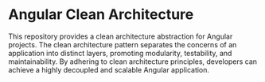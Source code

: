 # Angular Clean Architecture

This repository provides a clean architecture abstraction for Angular projects. The clean architecture pattern separates the concerns of an application into distinct layers, promoting modularity, testability, and maintainability. By adhering to clean architecture principles, developers can achieve a highly decoupled and scalable Angular application.

